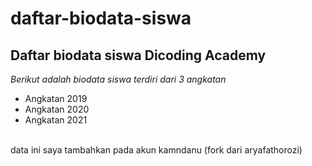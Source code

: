 daftar-biodata-siswa
==
Daftar biodata siswa Dicoding Academy
--
*Berikut adalah biodata siswa terdiri dari 3 angkatan*
- Angkatan 2019
- Angkatan 2020
- Angkatan 2021
<br>
data ini saya tambahkan pada akun kamndanu (fork dari aryafathorozi)
